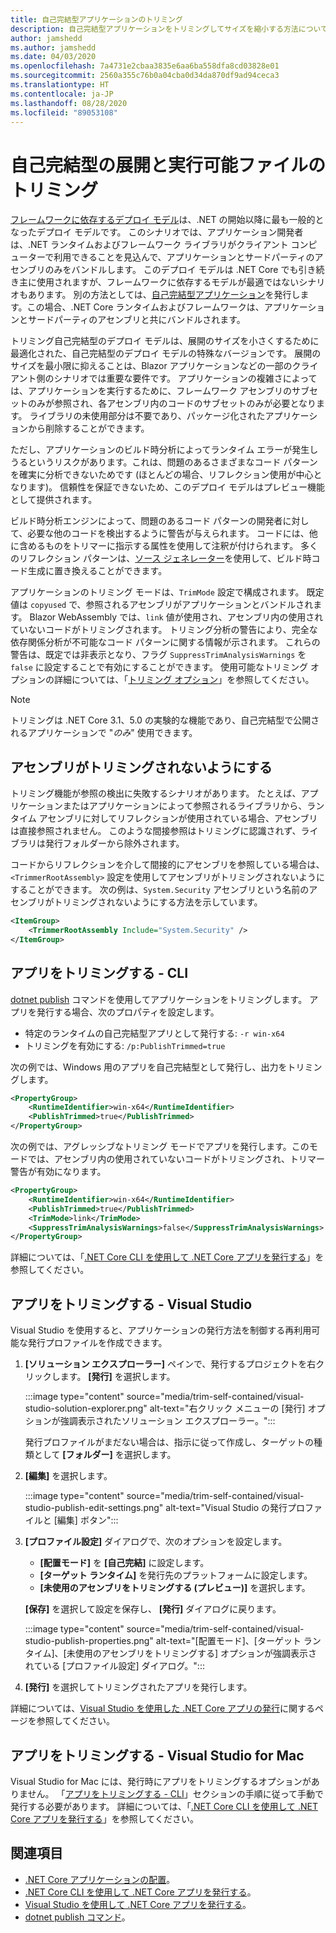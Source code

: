 ```yaml
---
title: 自己完結型アプリケーションのトリミング
description: 自己完結型アプリケーションをトリミングしてサイズを縮小する方法について説明します。 .NET Core は、自己完結型で公開されているアプリケーションでランタイムをバンドルし、通常は必要以上のランタイムを含んでいます。
author: jamshedd
ms.author: jamshedd
ms.date: 04/03/2020
ms.openlocfilehash: 7a4731e2cbaa3835e6aa6ba558dfa8cd03828e01
ms.sourcegitcommit: 2560a355c76b0a04cba0d34da870df9ad94ceca3
ms.translationtype: HT
ms.contentlocale: ja-JP
ms.lasthandoff: 08/28/2020
ms.locfileid: "89053108"
---
```

# <a name="trim-self-contained-deployments-and-executables"></a>自己完結型の展開と実行可能ファイルのトリミング

[フレームワークに依存するデプロイ モデル](index.md#publish-framework-dependent)は、.NET の開始以降に最も一般的となったデプロイ モデルです。 このシナリオでは、アプリケーション開発者は、.NET ランタイムおよびフレームワーク ライブラリがクライアント コンピューターで利用できることを見込んで、アプリケーションとサードパーティのアセンブリのみをバンドルします。 このデプロイ モデルは .NET Core でも引き続き主に使用されますが、フレームワークに依存するモデルが最適ではないシナリオもあります。 別の方法としては、[自己完結型アプリケーション](index.md#publish-self-contained)を発行します。この場合、.NET Core ランタイムおよびフレームワークは、アプリケーションとサードパーティのアセンブリと共にバンドルされます。

トリミング自己完結型のデプロイ モデルは、展開のサイズを小さくするために最適化された、自己完結型のデプロイ モデルの特殊なバージョンです。 展開のサイズを最小限に抑えることは、Blazor アプリケーションなどの一部のクライアント側のシナリオでは重要な要件です。 アプリケーションの複雑さによっては、アプリケーションを実行するために、フレームワーク アセンブリのサブセットのみが参照され、各アセンブリ内のコードのサブセットのみが必要となります。 ライブラリの未使用部分は不要であり、パッケージ化されたアプリケーションから削除することができます。

ただし、アプリケーションのビルド時分析によってランタイム エラーが発生しうるというリスクがあります。これは、問題のあるさまざまなコード パターンを確実に分析できないためです (ほとんどの場合、リフレクション使用が中心となります)。 信頼性を保証できないため、このデプロイ モデルはプレビュー機能として提供されます。

ビルド時分析エンジンによって、問題のあるコード パターンの開発者に対して、必要な他のコードを検出するように警告が与えられます。 コードには、他に含めるものをトリマーに指示する属性を使用して注釈が付けられます。 多くのリフレクション パターンは、[ソース ジェネレーター](https://github.com/dotnet/roslyn/blob/master/docs/features/source-generators.md)を使用して、ビルド時コード生成に置き換えることができます。

アプリケーションのトリミング モードは、`TrimMode` 設定で構成されます。 既定値は `copyused` で、参照されるアセンブリがアプリケーションとバンドルされます。 Blazor WebAssembly では、`link` 値が使用され、アセンブリ内の使用されていないコードがトリミングされます。 トリミング分析の警告により、完全な依存関係分析が不可能なコード パターンに関する情報が示されます。 これらの警告は、既定では非表示となり、フラグ `SuppressTrimAnalysisWarnings` を `false` に設定することで有効にすることができます。 使用可能なトリミング オプションの詳細については、「[トリミング オプション](trimming-options.md)」を参照してください。

> [!NOTE]
> トリミングは .NET Core 3.1、5.0 の実験的な機能であり、自己完結型で公開されるアプリケーションで "_のみ_" 使用できます。

## <a name="prevent-assemblies-from-being-trimmed"></a>アセンブリがトリミングされないようにする

トリミング機能が参照の検出に失敗するシナリオがあります。 たとえば、アプリケーションまたはアプリケーションによって参照されるライブラリから、ランタイム アセンブリに対してリフレクションが使用されている場合、アセンブリは直接参照されません。 このような間接参照はトリミングに認識されず、ライブラリは発行フォルダーから除外されます。

コードからリフレクションを介して間接的にアセンブリを参照している場合は、`<TrimmerRootAssembly>` 設定を使用してアセンブリがトリミングされないようにすることができます。 次の例は、`System.Security` アセンブリという名前のアセンブリがトリミングされないようにする方法を示しています。

```xml
<ItemGroup>
    <TrimmerRootAssembly Include="System.Security" />
</ItemGroup>
```

## <a name="trim-your-app---cli"></a>アプリをトリミングする - CLI

[dotnet publish](../tools/dotnet-publish.md) コマンドを使用してアプリケーションをトリミングします。 アプリを発行する場合、次のプロパティを設定します。

- 特定のランタイムの自己完結型アプリとして発行する: `-r win-x64`
- トリミングを有効にする: `/p:PublishTrimmed=true`

次の例では、Windows 用のアプリを自己完結型として発行し、出力をトリミングします。

```xml
<PropertyGroup>
    <RuntimeIdentifier>win-x64</RuntimeIdentifier>
    <PublishTrimmed>true</PublishTrimmed>
</PropertyGroup>
```

次の例では、アグレッシブなトリミング モードでアプリを発行します。このモードでは、アセンブリ内の使用されていないコードがトリミングされ、トリマー警告が有効になります。

```xml
<PropertyGroup>
    <RuntimeIdentifier>win-x64</RuntimeIdentifier>
    <PublishTrimmed>true</PublishTrimmed>
    <TrimMode>link</TrimMode>
    <SuppressTrimAnalysisWarnings>false</SuppressTrimAnalysisWarnings>
</PropertyGroup>
```

詳細については、「[.NET Core CLI を使用して .NET Core アプリを発行する](deploy-with-cli.md)」を参照してください。

## <a name="trim-your-app---visual-studio"></a>アプリをトリミングする - Visual Studio

Visual Studio を使用すると、アプリケーションの発行方法を制御する再利用可能な発行プロファイルを作成できます。

01. **[ソリューション エクスプローラー]** ペインで、発行するプロジェクトを右クリックします。 **[発行]** を選択します。

    :::image type="content" source="media/trim-self-contained/visual-studio-solution-explorer.png" alt-text="右クリック メニューの [発行] オプションが強調表示されたソリューション エクスプローラー。":::

    発行プロファイルがまだない場合は、指示に従って作成し、ターゲットの種類として **[フォルダー]** を選択します。

01. **[編集]** を選択します。

    :::image type="content" source="media/trim-self-contained/visual-studio-publish-edit-settings.png" alt-text="Visual Studio の発行プロファイルと [編集] ボタン":::

01. **[プロファイル設定]** ダイアログで、次のオプションを設定します。

    - **[配置モード]** を **[自己完結]** に設定します。
    - **[ターゲット ランタイム]** を発行先のプラットフォームに設定します。
    - **[未使用のアセンブリをトリミングする (プレビュー)]** を選択します。

    **[保存]** を選択して設定を保存し、 **[発行]** ダイアログに戻ります。

    :::image type="content" source="media/trim-self-contained/visual-studio-publish-properties.png" alt-text="[配置モード]、[ターゲット ランタイム]、[未使用のアセンブリをトリミングする] オプションが強調表示されている [プロファイル設定] ダイアログ。":::

01. **[発行]** を選択してトリミングされたアプリを発行します。

詳細については、[Visual Studio を使用した .NET Core アプリの発行](deploy-with-vs.md)に関するページを参照してください。

## <a name="trim-your-app---visual-studio-for-mac"></a>アプリをトリミングする - Visual Studio for Mac

Visual Studio for Mac には、発行時にアプリをトリミングするオプションがありません。 「[アプリをトリミングする - CLI](#trim-your-app---cli)」セクションの手順に従って手動で発行する必要があります。 詳細については、「[.NET Core CLI を使用して .NET Core アプリを発行する](deploy-with-cli.md)」を参照してください。

## <a name="see-also"></a>関連項目

- [.NET Core アプリケーションの配置](index.md)。
- [.NET Core CLI を使用して .NET Core アプリを発行する](deploy-with-cli.md)。
- [Visual Studio を使用して .NET Core アプリを発行する](deploy-with-vs.md)。
- [dotnet publish コマンド](../tools/dotnet-publish.md)。
